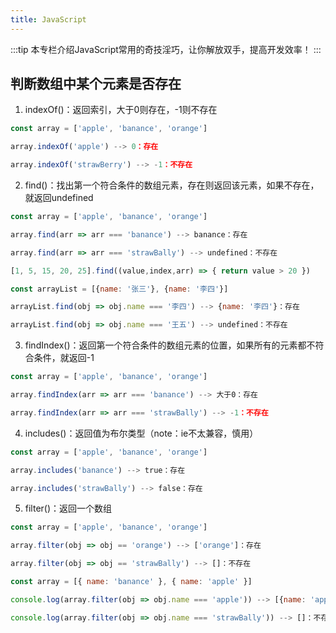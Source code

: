 ```yaml
---
title: JavaScript
---
```


:::tip
本专栏介绍JavaScript常用的奇技淫巧，让你解放双手，提高开发效率！
:::

## 判断数组中某个元素是否存在

1. indexOf()：返回索引，大于0则存在，-1则不存在

```js
const array = ['apple', 'banance', 'orange']

array.indexOf('apple') --> 0：存在

array.indexOf('strawBerry') --> -1：不存在
```

2. find()：找出第一个符合条件的数组元素，存在则返回该元素，如果不存在，就返回undefined

```js
const array = ['apple', 'banance', 'orange']

array.find(arr => arr === 'banance') --> banance：存在

array.find(arr => arr === 'strawBally') --> undefined：不存在
```

```js
[1, 5, 15, 20, 25].find((value,index,arr) => { return value > 20 })
```

```js
const arrayList = [{name: '张三'}, {name: '李四'}]

arrayList.find(obj => obj.name === '李四') --> {name: '李四'}：存在

arrayList.find(obj => obj.name === '王五') --> undefined：不存在
```

3. findIndex()：返回第一个符合条件的数组元素的位置，如果所有的元素都不符合条件，就返回-1

```js
const array = ['apple', 'banance', 'orange']

array.findIndex(arr => arr === 'banance') --> 大于0：存在

array.findIndex(arr => arr === 'strawBally') --> -1：不存在
```

4. includes()：返回值为布尔类型（note：ie不太兼容，慎用）

```js
const array = ['apple', 'banance', 'orange']

array.includes('banance') --> true：存在

array.includes('strawBally') --> false：存在
```

5. filter()：返回一个数组

```js
const array = ['apple', 'banance', 'orange']

array.filter(obj => obj == 'orange') --> ['orange']：存在

array.filter(obj => obj == 'strawBally') --> []：不存在
```

```js
const array = [{ name: 'banance' }, { name: 'apple' }]

console.log(array.filter(obj => obj.name === 'apple')) --> [{name: 'apple'}]：存在

console.log(array.filter(obj => obj.name === 'strawBally')) --> []：不存在
```
